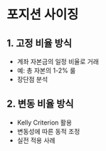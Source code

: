# 포지션 사이징

## 1. 고정 비율 방식
- 계좌 자본금의 일정 비율로 거래
- 예: 총 자본의 1-2% 룰
- 장단점 분석

## 2. 변동 비율 방식
- Kelly Criterion 활용
- 변동성에 따른 동적 조정
- 실전 적용 사례 